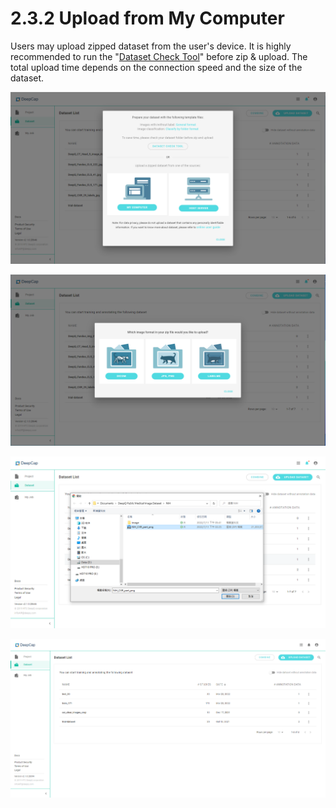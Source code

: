 # 2.3.2 Upload from My Computer

Users may upload zipped dataset from the user's device. It is highly recommended to run the "[Dataset Check Tool](dataset-check-tool.md)" before zip & upload. The total upload time depends on the connection speed and the size of the dataset.

![Select "My Computer" to upload zipped datasets stored on your device](../../.gitbook/assets/con-2-6-1.png)

![The next step requires user to select one of the three supporting data formats](../../.gitbook/assets/con-2-3-2-1-new.png)

![Select a ziiped dataset from your device](../../.gitbook/assets/con-2-3-2-2-new.png)

![Once successfully uploaded, the user can view and process the dataset under "DeepCap-->Dataset" or "AI Training-->Dataset"](../../.gitbook/assets/con-2-6-0.png)
